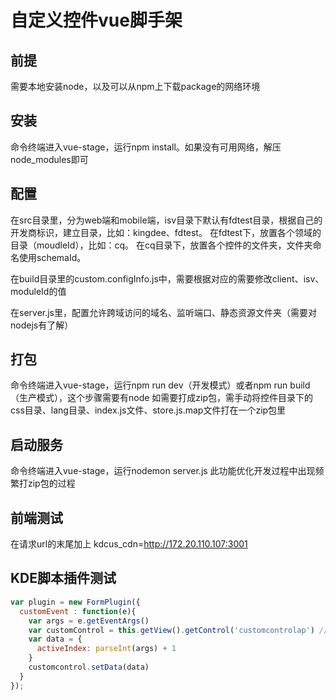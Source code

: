 # 自定义控件vue脚手架

## 前提

需要本地安装node，以及可以从npm上下载package的网络环境

## 安装

命令终端进入vue-stage，运行npm install。如果没有可用网络，解压node_modules即可

## 配置

在src目录里，分为web端和mobile端，isv目录下默认有fdtest目录，根据自己的开发商标识，建立目录，比如：kingdee、fdtest。
在fdtest下，放置各个领域的目录（moudleId），比如：cq。
在cq目录下，放置各个控件的文件夹，文件夹命名使用schemaId。

在build目录里的custom.configInfo.js中，需要根据对应的需要修改client、isv、moduleId的值

在server.js里，配置允许跨域访问的域名、监听端口、静态资源文件夹（需要对nodejs有了解）

## 打包

命令终端进入vue-stage，运行npm run dev（开发模式）或者npm run build（生产模式），这个步骤需要有node
如需要打成zip包，需手动将控件目录下的css目录、lang目录、index.js文件、store.js.map文件打在一个zip包里

## 启动服务

命令终端进入vue-stage，运行nodemon server.js
此功能优化开发过程中出现频繁打zip包的过程

## 前端测试
在请求url的末尾加上 kdcus_cdn=http://172.20.110.107:3001


## KDE脚本插件测试

```javascript
var plugin = new FormPlugin({
  customEvent : function(e){
    var args = e.getEventArgs()
    var customControl = this.getView().getControl('customcontrolap') // 这里的'customcontrolap'是自定义控件在设计器上的标识属性的值，填了什么这里就写什么，默认是customcontrolap
    var data = {
      activeIndex: parseInt(args) + 1
    }
    customcontrol.setData(data)
  }
});
```
